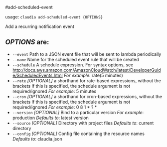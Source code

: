 #add-scheduled-event

usage: `claudia add-scheduled-event {OPTIONS}`

Add a recurring notification event

## _OPTIONS_ are:

*  `--event` Path to a JSON event file that will be sent to lambda periodically
*  `--name` Name for the scheduled event rule that will be created
*  `--schedule` A schedule expression. For syntax options, see
  http://docs.aws.amazon.com/AmazonCloudWatch/latest/DeveloperGuide/ScheduledEvents.html
  _For example_: rate(5 minutes)
*  `--rate` _[OPTIONAL]_ a shorthand for rate-based expressions, without the brackets
  If this is specified, the schedule argument is not required/ignored
  _For example_: 5 minutes
*  `--cron` _[OPTIONAL]_ a shorthand for cron-based expressions, without the brackets
  If this is specified, the schedule argument is not required/ignored
  _For example_: 0 8 1 * ? *
*  `--version` _[OPTIONAL]_ Bind to a particular version
  _For example_: production
  _Defaults to_: latest version
*  `--source` _[OPTIONAL]_ Directory with project files
  _Defaults to_: current directory
*  `--config` _[OPTIONAL]_ Config file containing the resource names
  _Defaults to_: claudia.json
